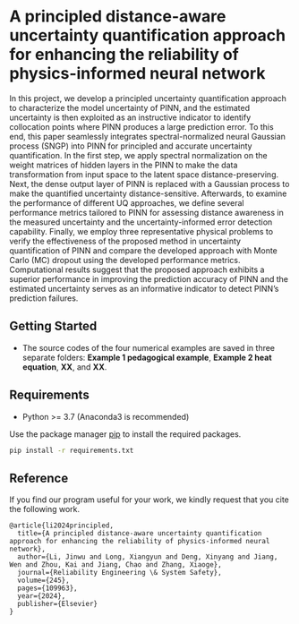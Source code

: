 # A principled distance-aware uncertainty quantification approach for enhancing the reliability of physics-informed neural network

In this project, we develop a principled uncertainty quantification approach to characterize the model uncertainty of PINN, and the estimated uncertainty is then exploited as an instructive indicator to identify collocation points where PINN produces a large prediction error. To this end, this paper seamlessly integrates spectral-normalized neural Gaussian process (SNGP) into PINN for principled and accurate uncertainty quantification. In the first step, we apply spectral normalization on the weight matrices of hidden layers in the PINN to make the data transformation from input space to the latent space distance-preserving. Next, the dense output layer of PINN is replaced with a Gaussian process to make the quantified uncertainty distance-sensitive. Afterwards, to examine the performance of different UQ approaches, we define several performance metrics tailored to PINN for assessing distance awareness in the measured uncertainty and the uncertainty-informed error detection capability. Finally, we employ three representative physical problems to verify the effectiveness of the proposed method in uncertainty quantification of PINN and compare the developed approach with Monte Carlo (MC) dropout using the developed performance metrics. Computational results suggest that the proposed approach exhibits a superior performance in improving the prediction accuracy of PINN and the estimated uncertainty serves as an informative indicator to detect PINN’s prediction failures.

## Getting Started

* The source codes of the four numerical examples are saved in three separate folders: **Example 1 pedagogical example**, **Example 2 heat equation**, **XX**, and **XX**.


## Requirements
* Python >= 3.7 (Anaconda3 is recommended)

Use the package manager [pip](https://pip.pypa.io/en/stable/) to install the required packages.

```bash
pip install -r requirements.txt
```

## Reference
If you find our program useful for your work, we kindly request that you cite the following work. 
```
@article{li2024principled,
  title={A principled distance-aware uncertainty quantification approach for enhancing the reliability of physics-informed neural network},
  author={Li, Jinwu and Long, Xiangyun and Deng, Xinyang and Jiang, Wen and Zhou, Kai and Jiang, Chao and Zhang, Xiaoge},
  journal={Reliability Engineering \& System Safety},
  volume={245},
  pages={109963},
  year={2024},
  publisher={Elsevier}
}
```